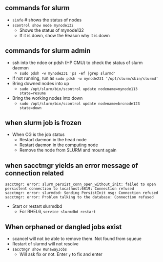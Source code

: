 ## commands for slurm
- `sinfo` # shows the status of nodes
- `scontrol show node mynode132`
  - Shows the status of mynode132
  - If it is down, show the Reason why it is down
## commands for slurm admin
  - ssh into the ndoe or pdsh (HP CMU) to check the status of slurm daemon
    - `sudo pdsh -w mynode231 'ps -ef |grep slurmd'`
  - If not running, run as `sudo pdsh -w mynode231 '/opt/slurm/sbin/slurmd'`
  - Bring downed nodes into up
    - `sudo /opt/slurm/bin/scontrol update nodename=mynode113 state=resume`
  - Bring the working nodes into down
    - `sudo /opt/slurm/bin/scontrol update nodename=brcnode123 state=down`
## when slurm job is frozen
  - When CG is the job status
    - Restart daemon in the head node
    - Restart daemon in the computing node
    - Remove the node from SLURM and mount again

## when sacctmgr yields an error message of connection related
```
sacctmgr: error: slurm_persist_conn_open_without_init: failed to open persistent connection to localhost:6819: Connection refused
sacctmgr: error: slurmdbd: Sending PersistInit msg: Connection refused
sacctmgr: error: Problem talking to the database: Connection refused
```
- Start or restart slurmdbd
  - For RHEL6, `service slurmdbd restart`

## When orphaned or dangled jobs exist
- scancel will not be able to remove them. Not found from squeue
- Restart of slurmd will not resolve
- `sacctmgr show RunawayJobs`
  - Will ask fix or not. Enter `y` to fix and enter
